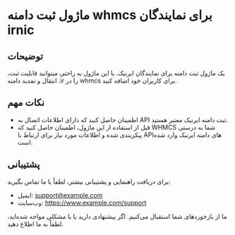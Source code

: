 #  ماژول ثبت دامنه whmcs برای نمایندگان irnic

## توضیحات
یک ماژول ثبت دامنه برای نمایندگان ایرنیک. با این ماژول به راحتی میتوانید قابلیت ثبت، انتقال و تمدید دامنه .ir را در whmcs برای کاربران خود اضافه کنید.


## نکات مهم
- اطمینان حاصل کنید که دارای اطلاعات اتصال به API ثبت دامنه ایرنیک معتبر هستید.
- قبل از استفاده از این ماژول، اطمینان حاصل کنید که WHMCS شما به درستی پیکربندی شده و اطلاعات مورد نیاز برای ارتباط با API‌های دامنه ایرنیک وارد شده است.

## پشتیبانی
برای دریافت راهنمایی و پشتیبانی بیشتر، لطفاً با ما تماس بگیرید:
- ایمیل: support@example.com
- وب‌سایت: https://www.example.com/support

ما از بازخوردهای شما استقبال می‌کنیم. اگر پیشنهادی دارید یا با مشکلی مواجه شده‌اید، لطفاً به ما اطلاع دهید.

